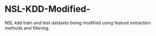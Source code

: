 # NSL-KDD-Modified-
NSL kdd train and test datasets being modified using feature extraction methods and filtering.

